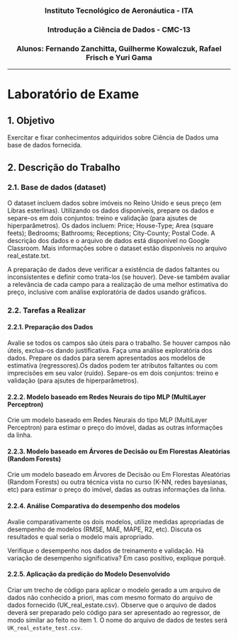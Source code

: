 <h3 align="center">Instituto Tecnológico de Aeronáutica - ITA</h3>

<h3 align="center">Introdução a Ciência de Dados - CMC-13</h3>

<h3 align="center">Alunos: Fernando Zanchitta, Guilherme Kowalczuk, Rafael Frisch e Yuri Gama</h3>

---

# Laboratório de Exame

## 1. Objetivo

Exercitar e fixar conhecimentos adquiridos sobre Ciência de Dados uma base de dados fornecida.

## 2. Descrição do Trabalho

### 2.1. Base de dados (dataset)

O dataset incluem dados sobre imóveis no Reino Unido e seus preço (em Libras esterlinas). Utilizando os dados disponíveis, prepare os dados e separe-os em dois conjuntos: treino e validação (para ajsutes de hiperparâmetros). Os dados incluem: Price; House-Type; Area (square feets); Bedrooms; Bathrooms; Receptions; City-County; Postal Code. A descrição dos dados e o arquivo de dados está disponível no Google Classroom. Mais informações sobre o dataset estão disponíveis no arquivo real_estate.txt.

A preparação de dados deve verificar a existência de dados faltantes ou inconsistentes e definir como trata-los (se houver). Deve-se também avaliar a relevância de cada campo para a realização de uma melhor estimativa do preço, inclusive com análise exploratória de dados usando gráficos.

### 2.2. Tarefas a Realizar

#### 2.2.1. Preparação dos Dados

Avalie se todos os campos são úteis para o trabalho. Se houver campos não úteis, exclua-os dando justificativa. Faça uma análise exploratória dos dados. Prepare os dados para serem apresentados aos modelos de estimativa (regressores).Os dados podem ter atributos faltantes ou com imprecisões em seu valor (ruído). Separe-os em dois conjuntos: treino e validação (para ajsutes de hiperparâmetros).

#### 2.2.2. Modelo baseado em Redes Neurais do tipo MLP (MultiLayer Perceptron)

Crie um modelo baseado em Redes Neurais do tipo MLP (MultiLayer Perceptron) para estimar o preço do imóvel, dadas as outras informações da linha.

#### 2.2.3. Modelo baseado em Árvores de Decisão ou Em Florestas Aleatórias (Random Forests)

Crie um modelo baseado em Árvores de Decisão ou Em Florestas Aleatórias (Random Forests) ou outra técnica vista no curso (K-NN, redes bayesianas, etc) para estimar o preço do imóvel, dadas as outras informações da linha.

#### 2.2.4. Análise Comparativa do desempenho dos modelos

Avalie comparativamente os dois modelos, utilize medidas apropriadas de desempenho de modelos (RMSE, MAE, MAPE, R2, etc). Discuta os resultados e qual seria o modelo mais apropriado.

Verifique o desempenho nos dados de treinamento e validação. Há variação de desempenho significativa? Em caso positivo, explique porquê.

#### 2.2.5. Aplicação da predição do Modelo Desenvolvido

Criar um trecho de código para aplicar o modelo gerado a um arquivo de dados não
conhecido a priori, mas com mesmo formato do arquivo de dados fornecido (UK_real_estate.csv). Observe que o arquivo de dados deverá ser preparado pelo código para ser apresentado ao regressor, de modo similar ao feito no item 1. O nome do arquivo de dados de testes será `UK_real_estate_test.csv`.
